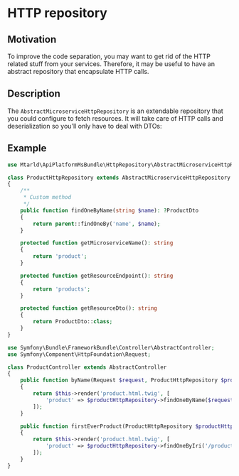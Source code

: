 # HTTP repository
## Motivation
To improve the code separation, you may want to get rid of the HTTP related stuff from your services.
Therefore, it may be useful to have an abstract repository that encapsulate HTTP calls.

## Description
The `AbstractMicroserviceHttpRepository` is an extendable repository that you could configure to fetch resources.
It will take care of HTTP calls and deserialization so you'll only have to deal with DTOs:

## Example
```php
use Mtarld\ApiPlatformMsBundle\HttpRepository\AbstractMicroserviceHttpRepository;

class ProductHttpRepository extends AbstractMicroserviceHttpRepository
{
    /**
     * Custom method
     */
    public function findOneByName(string $name): ?ProductDto
    {
        return parent::findOneBy('name', $name);
    }

    protected function getMicroserviceName(): string
    {
        return 'product';
    }

    protected function getResourceEndpoint(): string
    {
        return 'products';
    }

    protected function getResourceDto(): string
    {
        return ProductDto::class;
    }
}
```

```php
use Symfony\Bundle\FrameworkBundle\Controller\AbstractController;
use Symfony\Component\HttpFoundation\Request;

class ProductController extends AbstractController
{
    public function byName(Request $request, ProductHttpRepository $productHttpRepository)
    {
        return $this->render('product.html.twig', [
            'product' => $productHttpRepository->findOneByName($request->query->get('name')),
        ]);
    }

    public function firstEverProduct(ProductHttpRepository $productHttpRepository)
    {
        return $this->render('product.html.twig', [
            'product' => $productHttpRepository->findOneByIri('/products/1'),
        ]);
    }
}
```
